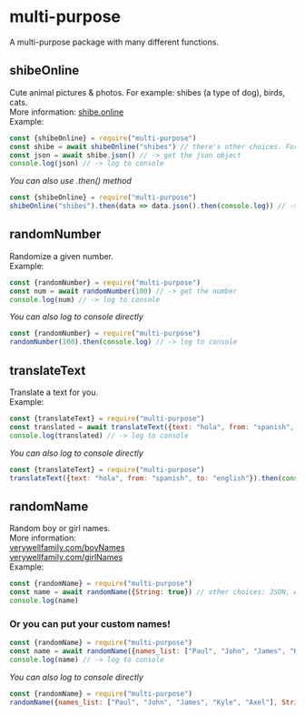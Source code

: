# multi-purpose
A multi-purpose package with many different functions.

## shibeOnline
Cute animal pictures & photos. For example: shibes (a type of dog), birds, cats.<br>
More information: [shibe.online](https://shibe.online/)<br>
Example:
```js
const {shibeOnline} = require("multi-purpose")
const shibe = await shibeOnline("shibes") // there's other choices. For example: Birds, cats.
const json = await shibe.json() // -> get the json object
console.log(json) // -> log to console
```
_You can also use .then() method_
```js
const {shibeOnline} = require("multi-purpose")
shibeOnline("shibes").then(data => data.json().then(console.log)) // -> log to console
```

## randomNumber
Randomize a given number.<br>
Example:
```js
const {randomNumber} = require("multi-purpose")
const num = await randomNumber(100) // -> get the number
console.log(num) // -> log to console
```
_You can also log to console directly_
```js
const {randomNumber} = require("multi-purpose")
randomNumber(100).then(console.log) // -> log to console
```

## translateText
Translate a text for you.<br>
Example:
```js
const {translateText} = require("multi-purpose")
const translated = await translateText({text: "hola", from: "spanish", to: "english"}) // -> get the text
console.log(translated) // -> log to console
```
_You can also log to console directly_
```js
const {translateText} = require("multi-purpose")
translateText({text: "hola", from: "spanish", to: "english"}).then(console.log) // -> log to console
```

## randomName
Random boy or girl names.<br>
More information:<br>
[verywellfamily.com/boyNames](https://www.verywellfamily.com/top-1000-baby-boy-names-2757618)<br>
[verywellfamily.com/girlNames](https://www.verywellfamily.com/top-1000-baby-girl-names-2757832)<br>
Example:
```js
const {randomName} = require("multi-purpose")
const name = await randomName({String: true}) // other choices: JSON, Array
console.log(name)
```
### Or you can put your custom names!
```js
const {randomName} = require("multi-purpose")
const name = await randomName({names_list: ["Paul", "John", "James", "Kyle", "Axel"], String: true}) // -> get the randomized name
console.log(name) // -> log to console
```
_You can also log to console directly_
```js
const {randomName} = require("multi-purpose")
randomName({names_list: ["Paul", "John", "James", "Kyle", "Axel"], String: true}).then(console.log) // -> log to console
```